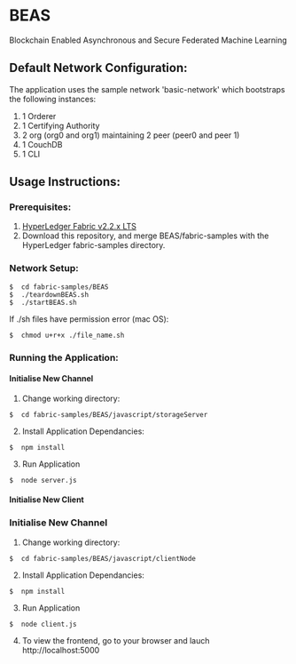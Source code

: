 # BEAS
Blockchain Enabled Asynchronous and Secure Federated Machine Learning

## Default Network Configuration:

The application uses the sample network 'basic-network' which bootstraps the following instances:

1. 1 Orderer
2. 1 Certifying Authority
3. 2 org (org0 and org1) maintaining 2 peer (peer0 and peer 1)
4. 1 CouchDB
5. 1 CLI

## Usage Instructions:

### Prerequisites:

1. [HyperLedger Fabric v2.2.x LTS](https://www.hyperledger.org/projects/fabric "HyperLedger Fabric Homepage")
2. Download this repository, and merge BEAS/fabric-samples with the HyperLedger fabric-samples directory.

### Network Setup:

```
$  cd fabric-samples/BEAS
$  ./teardownBEAS.sh
$  ./startBEAS.sh
```

If ./sh files have permission error (mac OS):
```
$  chmod u+r+x ./file_name.sh
```

### Running the Application:

#### Initialise New Channel

1. Change working directory:
```
$  cd fabric-samples/BEAS/javascript/storageServer
```
2. Install Application Dependancies:
```
$  npm install
```
3. Run Application
```
$  node server.js
```

#### Initialise New Client

### Initialise New Channel

1. Change working directory:
```
$  cd fabric-samples/BEAS/javascript/clientNode
```
2. Install Application Dependancies:
```
$  npm install
```
3. Run Application
```
$  node client.js
```
4. To view the frontend, go to your browser and lauch http://localhost:5000

